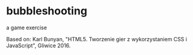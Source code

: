 # bubbleshooting
a game exercise

Based on: Karl Bunyan, "HTML5. Tworzenie gier z wykorzystaniem CSS i JavaScript", Gliwice 2016.

